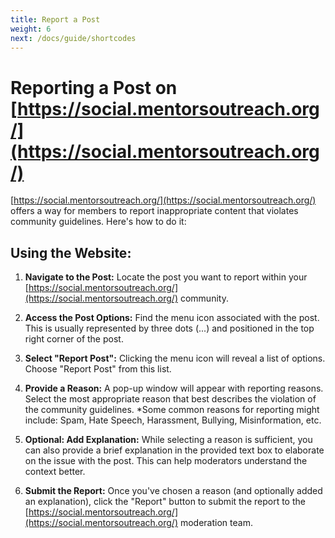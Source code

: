 ```yaml
---
title: Report a Post
weight: 6
next: /docs/guide/shortcodes
---
```


# Reporting a Post on [https://social.mentorsoutreach.org/](https://social.mentorsoutreach.org/)

[https://social.mentorsoutreach.org/](https://social.mentorsoutreach.org/) offers a way for members to report inappropriate content that violates community guidelines. Here's how to do it:

## Using the Website:

1. **Navigate to the Post:** Locate the post you want to report within your [https://social.mentorsoutreach.org/](https://social.mentorsoutreach.org/) community.

2. **Access the Post Options:** Find the menu icon associated with the post. This is usually represented by three dots (...) and positioned in the top right corner of the post.

3. **Select "Report Post":** Clicking the menu icon will reveal a list of options. Choose "Report Post" from this list.

4. **Provide a Reason:** A pop-up window will appear with reporting reasons. Select the most appropriate reason that best describes the violation of the community guidelines. *Some common reasons for reporting might include: Spam, Hate Speech, Harassment, Bullying, Misinformation, etc.

5. **Optional: Add Explanation:** While selecting a reason is sufficient, you can also provide a brief explanation in the provided text box to elaborate on the issue with the post. This can help moderators understand the context better.

6. **Submit the Report:** Once you've chosen a reason (and optionally added an explanation), click the "Report" button to submit the report to the [https://social.mentorsoutreach.org/](https://social.mentorsoutreach.org/) moderation team.

